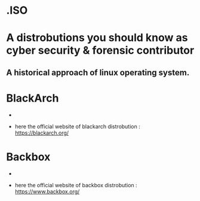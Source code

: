 # .ISO
# A distrobutions you should know as cyber security & forensic contributor

## A historical approach of linux operating system.

# BlackArch
-


  - here the official website of blackarch distrobution : https://blackarch.org/ 
 


# Backbox
-


  - here the official website of backbox distrobution : https://www.backbox.org/ 


  






